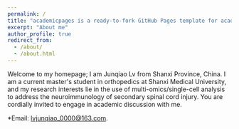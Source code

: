 ```yaml
---
permalink: /
title: "academicpages is a ready-to-fork GitHub Pages template for academic personal websites"
excerpt: "About me"
author_profile: true
redirect_from: 
  - /about/
  - /about.html
---
```


Welcome to my homepage; I am  Junqiao Lv from Shanxi Province, China. I am a current master's student in orthopedics at Shanxi Medical University, and my research interests lie in the use of multi-omics/single-cell analysis to address the neuroimmunology of secondary spinal cord injury. You are cordially invited to engage in academic discussion with me. 

*Email: lvjunqiao_0000@163.com.
